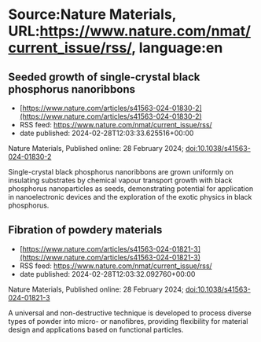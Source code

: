 # Source:Nature Materials, URL:https://www.nature.com/nmat/current_issue/rss/, language:en

## Seeded growth of single-crystal black phosphorus nanoribbons
 - [https://www.nature.com/articles/s41563-024-01830-2](https://www.nature.com/articles/s41563-024-01830-2)
 - RSS feed: https://www.nature.com/nmat/current_issue/rss/
 - date published: 2024-02-28T12:03:33.625516+00:00

<p>Nature Materials, Published online: 28 February 2024; <a href="https://www.nature.com/articles/s41563-024-01830-2">doi:10.1038/s41563-024-01830-2</a></p>Single-crystal black phosphorus nanoribbons are grown uniformly on insulating substrates by chemical vapour transport growth with black phosphorus nanoparticles as seeds, demonstrating potential for application in nanoelectronic devices and the exploration of the exotic physics in black phosphorus.

## Fibration of powdery materials
 - [https://www.nature.com/articles/s41563-024-01821-3](https://www.nature.com/articles/s41563-024-01821-3)
 - RSS feed: https://www.nature.com/nmat/current_issue/rss/
 - date published: 2024-02-28T12:03:32.092760+00:00

<p>Nature Materials, Published online: 28 February 2024; <a href="https://www.nature.com/articles/s41563-024-01821-3">doi:10.1038/s41563-024-01821-3</a></p>A universal and non-destructive technique is developed to process diverse types of powder into micro- or nanofibres, providing flexibility for material design and applications based on functional particles.

